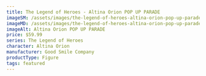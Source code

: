 ```yaml
---
title: The Legend of Heroes - Altina Orion POP UP PARADE
imageSM: /assets/images/the-legend-of-heroes-altina-orion-pop-up-parade400.webp
imageMD: /assets/images/the-legend-of-heroes-altina-orion-pop-up-parade800.webp
imageAlt: Altina Orion POP UP PARADE
price: $59.99
series: The Legend of Heroes
character: Altina Orion
manufacturer: Good Smile Company
productType: Figure
tags: featured
---
```


